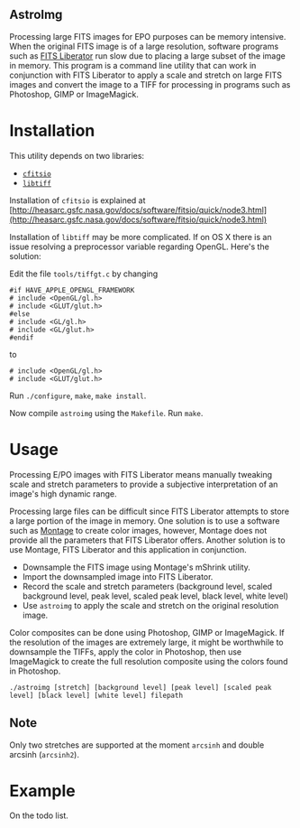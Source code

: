 AstroImg
--------

Processing large FITS images for EPO purposes can be memory intensive.  When the original FITS image is of a large resolution, software programs such as [FITS Liberator](http://www.spacetelescope.org/projects/fits_liberator/) run slow due to placing a large subset of the image in memory.  This program is a command line utility that can work in conjunction with FITS Liberator to apply a scale and stretch on large FITS images and convert the image to a TIFF for processing in programs such as Photoshop, GIMP or ImageMagick.

Installation
============
This utility depends on two libraries:

* [`cfitsio`](http://heasarc.gsfc.nasa.gov/fitsio/)
* [`libtiff`](http://www.libtiff.org/)

Installation of `cfitsio` is explained at [http://heasarc.gsfc.nasa.gov/docs/software/fitsio/quick/node3.html](http://heasarc.gsfc.nasa.gov/docs/software/fitsio/quick/node3.html)

Installation of `libtiff` may be more complicated.  If on OS X there is an issue resolving a preprocessor variable regarding OpenGL.  Here's the solution:

Edit the file `tools/tiffgt.c` by changing

    #if HAVE_APPLE_OPENGL_FRAMEWORK
    # include <OpenGL/gl.h>
    # include <GLUT/glut.h>
    #else
    # include <GL/gl.h>
    # include <GL/glut.h>
    #endif
    
to

    # include <OpenGL/gl.h>
    # include <GLUT/glut.h>

Run `./configure`, `make`, `make install`.

Now compile `astroimg` using the `Makefile`.  Run `make`.

Usage
=====

Processing E/PO images with FITS Liberator means manually tweaking scale and stretch parameters to provide a subjective interpretation of an image's high dynamic range.

Processing large files can be difficult since FITS Liberator attempts to store a large portion of the image in memory.  One solution is to use a software such as [Montage](http://montage.ipac.caltech.edu/) to create color images, however, Montage does not provide all the parameters that FITS Liberator offers.  Another solution is to use Montage, FITS Liberator and this application in conjunction.

* Downsample the FITS image using Montage's mShrink utility.
* Import the downsampled image into FITS Liberator.
* Record the scale and stretch parameters (background level, scaled background level, peak level, scaled peak level, black level, white level)
* Use `astroimg` to apply the scale and stretch on the original resolution image.

Color composites can be done using Photoshop, GIMP or ImageMagick.  If the resolution of the images are extremely large, it might be worthwhile to downsample the TIFFs, apply the color in Photoshop, then use ImageMagick to create the full resolution composite using the colors found in Photoshop.

    ./astroimg [stretch] [background level] [peak level] [scaled peak level] [black level] [white level] filepath

## Note

Only two stretches are supported at the moment `arcsinh` and double arcsinh (`arcsinh2`).

Example
=======

On the todo list.
  